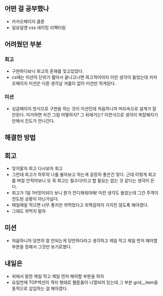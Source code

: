 ## **어떤 걸 공부했나**

- 카카오페이지 클론
- 일요일엔 css 네이밍 리팩터링

## **어려웠던 부분** 

### 회고
- 구현하다보니 회고의 존재를 잊고있었다.
- cs때는 미션의 단위가 짧아서 끝나고나면 회고적어야지 이런 생각이 들었는데 카카오페이지 미션은 다른 생각날 겨를이 없이 미션만 하게된다.

### 미션
- 싱글페이지 방식으로 구현을 하는 것이 미션인데 처음하니까 머리속으로 설계가 잘 안된다. 이거하면 저건 그럼 어떻하지? 그 뒤에거는? 이런식으로 생각이 복잡해지기만해서 진도가 안나간다.

## **해결한 방법**

## 회고
- 잊지말자 회고 다시보자 회고
- 그런데 회고가 하루의 나를 돌아보고 하는게 굉장히 좋은건 맞다. 근데 이렇게 회고를 며칠 안적어보니 또 꼭 회고는 필수다!라고 할 필요는 없는 것 같다는 생각이 든다.
- 회고가 1일 1커밋이되다 보니 뭔가 잔디채워야해! 이런 생각도 들었는데 그건 주객이 전도된 상황이 아닌가싶다.
- 매일매일 적으면 너무 좋지만 까먹었다고 죄책감까지 가지진 않도록 해야겠다.
- 그래도 까먹지 말자

## 미션
- 처음하니까 당연히 잘 안되는게 당연하다라고 생각하고 제일 작고 제일 먼저 해야할 부분을 정해서 그것만 보기로했다.

## **내일은**
- 위에서 말한 제일 작고 제일 먼저 해야할 부분을 하자
- 요일연재 TOP섹션이 격자 형태로 웹툰들이 나열되어 있는데 그 부분 grid__item을 동적으로 삽입하는 걸 해야겠다.
